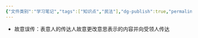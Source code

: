 ```yaml
---
{"文件类别":"学习笔记","tags":["知识点","民法"],"dg-publish":true,"permalink":"/学习笔记studyup/民法总论/故意误传/","dgPassFrontmatter":true,"created":"2024-07-17T09:10:06.660+08:00","updated":"2024-10-25T12:09:35.897+08:00"}
---
```


- 故意误传：表意人的传达人故意更改意思表示的内容并向受领人传达